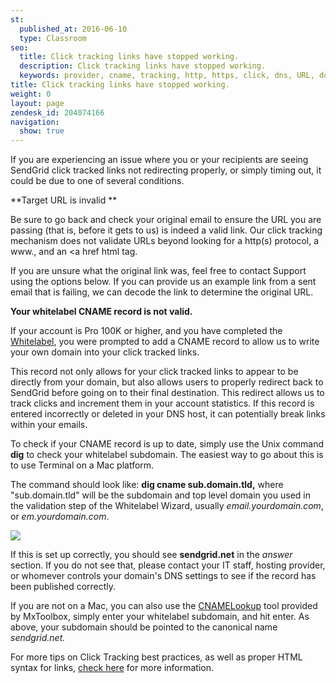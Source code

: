 ```yaml
---
st:
  published_at: 2016-06-10
  type: Classroom
seo:
  title: Click tracking links have stopped working.
  description: Click tracking links have stopped working.
  keywords: provider, cname, tracking, http, https, click, dns, URL, domain, new, redirect, links, stopped, working, syntax, website, hosting, broken, change
title: Click tracking links have stopped working.
weight: 0
layout: page
zendesk_id: 204074166
navigation:
  show: true
---
```


If you are experiencing an issue where you or your recipients are seeing SendGrid click tracked links not redirecting properly, or simply timing out, it could be due to one of several conditions.

 

**Target URL is invalid **

Be sure to go back and check your original email to ensure the URL you are passing (that is, before it gets to us) is indeed a valid link. Our click tracking mechanism does not validate URLs beyond looking for a http(s) protocol, a www., and an <a href html tag.

If you are unsure what the original link was, feel free to contact Support using the options below. If you can provide us an example link from a sent email that is failing, we can decode the link to determine the original URL. 

 

**Your whitelabel CNAME record is not valid.**

If your account is Pro 100K or higher, and you have completed the [Whitelabel](https://sendgrid.com/whitelabel/wizard/page/2), you were prompted to add a CNAME record to allow us to write your own domain into your click tracked links.

This record not only allows for your click tracked links to appear to be directly from your domain, but also allows users to properly redirect back to SendGrid before going on to their final destination. This redirect allows us to track clicks and increment them in your account statistics. If this record is entered incorrectly or deleted in your DNS host, it can potentially break links within your emails.

To check if your CNAME record is up to date, simply use the Unix command **dig** to check your whitelabel subdomain. The easiest way to go about this is to use Terminal on a Mac platform. 

The command should look like: **dig cname sub.domain.tld,** where "sub.domain.tld" will be the subdomain and top level domain you used in the validation step of the Whitelabel Wizard, usually _email.yourdomain.com_, or _em.yourdomain.com_.

![]({{root_url}}/images/terminaldigcname.png)

If this is set up correctly, you should see **sendgrid.net** in the _answer_ section. If you do not see that, please contact your IT staff, hosting provider, or whomever controls your domain's DNS settings to see if the record has been published correctly. 


If you are not on a Mac, you can also use the [CNAMELookup](http://mxtoolbox.com/CNAMELookup.aspx) tool provided by MxToolbox, simply enter your whitelabel subdomain, and hit enter. As above, your subdomain should be pointed to the canonical name _sendgrid.net._

 

For more tips on Click Tracking best practices, as well as proper HTML syntax for links, [check here]({{root_url}}/Classroom/Track/Clicks/click_tracking_html_best_practices.html) for more information. 
